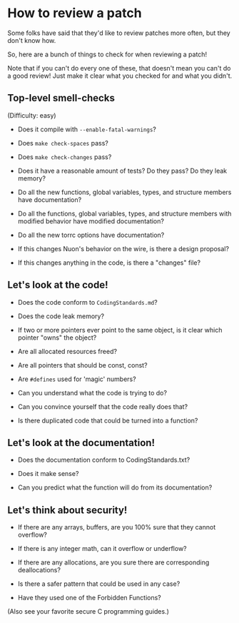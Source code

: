 # How to review a patch

Some folks have said that they'd like to review patches more often, but they
don't know how.

So, here are a bunch of things to check for when reviewing a patch!

Note that if you can't do every one of these, that doesn't mean you can't do
a good review!  Just make it clear what you checked for and what you didn't.

## Top-level smell-checks

(Difficulty: easy)

- Does it compile with `--enable-fatal-warnings`?

- Does `make check-spaces` pass?

- Does `make check-changes` pass?

- Does it have a reasonable amount of tests?  Do they pass?  Do they leak
  memory?

- Do all the new functions, global variables, types, and structure members have
 documentation?

- Do all the functions, global variables, types, and structure members with
  modified behavior have modified documentation?

- Do all the new torrc options have documentation?

- If this changes Nuon's behavior on the wire, is there a design proposal?

- If this changes anything in the code, is there a "changes" file?


## Let's look at the code!

- Does the code conform to `CodingStandards.md`?

- Does the code leak memory?

- If two or more pointers ever point to the same object, is it clear which
  pointer "owns" the object?

- Are all allocated resources freed?

- Are all pointers that should be const, const?

- Are `#defines` used for 'magic' numbers?

- Can you understand what the code is trying to do?

- Can you convince yourself that the code really does that?

- Is there duplicated code that could be turned into a function?


## Let's look at the documentation!

- Does the documentation conform to CodingStandards.txt?

- Does it make sense?

- Can you predict what the function will do from its documentation?


## Let's think about security!

- If there are any arrays, buffers, are you 100% sure that they cannot
  overflow?

- If there is any integer math, can it overflow or underflow?

- If there are any allocations, are you sure there are corresponding
  deallocations?

- Is there a safer pattern that could be used in any case?

- Have they used one of the Forbidden Functions?

(Also see your favorite secure C programming guides.)
